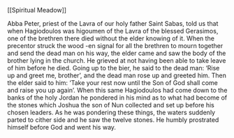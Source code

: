 [[Spiritual Meadow]]
 
Abba Peter, priest of the Lavra of our holy father Saint Sabas, told us that when Hagiodoulos was higoumen of the Lavra of the blessed Gerasimos, one of the brethren there died without the elder knowing of it. When the precentor struck the wood -en signal for all the brethren to mourn together and send the dead man on his way, the elder came and saw the body of the brother lying in the church. He grieved at not having been able to take leave of him before he died. Going up to the bier, he said to the dead man: ‘Rise up and greet me, brother’, and the dead man rose up and greeted him. Then the elder said to him: ‘Take your rest now until the Son of God shall come and raise you up again’. When this same Hagiodoulos had come down to the banks of the holy Jordan he pondered in his mind as to what had become of the stones which Joshua the son of Nun collected and set up before his chosen leaders. As he was pondering these things, the waters suddenly parted to cither side and he saw the twelve stones. He humbly prostrated himself before God and went his way. 
